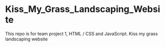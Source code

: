 # Kiss_My_Grass_Landscaping_Website
This repo is for team project 1, HTML / CSS and JavaScript. Kiss my grass landscaping website
